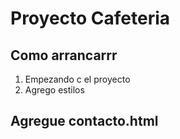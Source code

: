 # Proyecto Cafeteria

## Como arrancarrr
1. Empezando c el proyecto
2. Agrego estilos

## Agregue contacto.html

